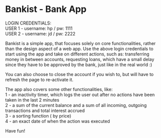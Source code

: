 # Bankist - Bank App

LOGIN CREDENTIALS:  
USER 1 - username: hp / pw: 1111  
USER 2 - username: jd / pw: 2222

Bankist is a simple app, that focuses solely on core functionalities, rather than the design aspect of a web app.
Use the above login credentials to start using the app and take on different actions, such as: transferring money in between accounts, requesting loans,
which have a small delay since they have to be approved by the bank, just like in the real world :)

You can also choose to close the account if you wish to, but will have to refresh the page to re-activate it.

The app also covers some other functionalities, like:  
1 - an inactivity timer, which logs the user out after no actions have been taken in the last 2 minutes  
2 - a sum of the current balance and a sum of all incoming, outgoing transactions and total interest accrued  
3 - a sorting function ( by price)  
4 - an exact date of when the action was executed

Have fun!

